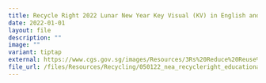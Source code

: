 ```yaml
---
title: Recycle Right 2022 Lunar New Year Key Visual (KV) in English and Malay
date: 2022-01-01
layout: file
description: ""
image: ""
variant: tiptap
external: https://www.cgs.gov.sg/images/Resources/3Rs%20Reduce%20Reuse%20and%20Recycle/050122_nea_recycleright_educationalkv_cny_en_ml.jpg
file_url: /files/Resources/Recycling/050122_nea_recycleright_educationalkv_cny_en_ml.pdf
---
```

